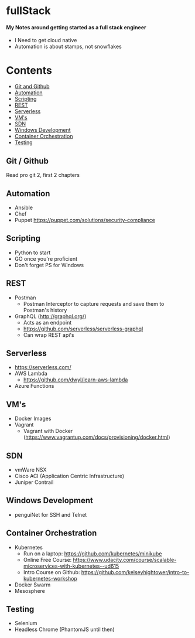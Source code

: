 # fullStack

#### My Notes around getting started as a full stack engineer
- I Need to get cloud native
- Automation is about stamps, not snowflakes

# Contents
* [Git and Github](#git)
* [Automation](#automation)
* [Scripting](#scripting)
* [REST](#rest)
* [Serverless](#serverless)
* [VM's](#vm)
* [SDN](#sdn)
* [Windows Development](#windows)
* [Container Orchestration](#orchestration)
* [Testing](#testing)


## <a name="git" /> Git / Github 
  Read pro git 2, first 2 chapters

## <a name="automation" /> Automation
  * Ansible
  * Chef
  * Puppet https://puppet.com/solutions/security-compliance

## <a name="scripting" /> Scripting
  * Python to start
  * GO once you're proficient
  * Don't forget PS for Windows

## <a name="rest" /> REST
  - Postman
    - Postman Interceptor to capture requests and save them to Postman's history
  - GraphQL (http://graphql.org/)
    - Acts as an endpoint
    - https://github.com/serverless/serverless-graphql
    - Can wrap REST api's

## <a name="serverless" /> Serverless
  - https://serverless.com/
  - AWS Lambda
    - https://github.com/dwyl/learn-aws-lambda
  - Azure Functions

## <a name="vm" /> VM's
  - Docker Images
  - Vagrant
    - Vagrant with Docker (https://www.vagrantup.com/docs/provisioning/docker.html)

## <a name="sdn" /> SDN
  - vmWare NSX
  - Cisco ACI (Application Centric Infrastructure)
  - Juniper Contrail

## <a name="windows" />Windows Development
  - penguiNet for SSH and Telnet

## <a name="orchestration" /> Container Orchestration
  - Kubernetes
    - Run on a laptop: https://github.com/kubernetes/minikube
    - Online Free Course: https://www.udacity.com/course/scalable-microservices-with-kubernetes--ud615
    - Intro Course on Github: https://github.com/kelseyhightower/intro-to-kubernetes-workshop
  - Docker Swarm
  - Mesosphere

## <a name="testing" />Testing
  - Selenium
  - Headless Chrome (PhantomJS until then)
